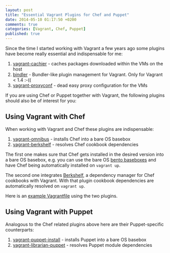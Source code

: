 ```yaml
---
layout: post
title: "Essential Vagrant Plugins for Chef and Puppet"
date: 2014-05-10 01:17:50 +0200
comments: true
categories: [Vagrant, Chef, Puppet]
published: true
---
```


Since the time I started working with Vagrant a few years ago some plugins have become really essential and indispensable for me:

1. [vagrant-cachier](https://github.com/fgrehm/vagrant-cachier) - caches packages downloaded within the VMs on the host
2. [bindler](https://github.com/fgrehm/bindler) - Bundler-like plugin management for Vagrant. Only for Vagrant < 1.4 :-((
3. [vagrant-proxyconf](https://tmatilai.github.io/vagrant-proxyconf/) - dead easy proxy configuration for the VMs

If you are using Chef or Puppet together with Vagrant, the following plugins should also be of interest for you:

<!-- more -->

## Using Vagrant with Chef

When working with Vagrant and Chef these plugins are indispensable:

1. [vagrant-omnibus](https://github.com/schisamo/vagrant-omnibus) - installs Chef into a bare OS basebox
2. [vagrant-berkshelf](https://github.com/berkshelf/vagrant-berkshelf) - resolves Chef cookbook dependencies

The first one makes sure that Chef gets installed in the desired version into a bare OS basebox, e.g. you can use the bare OS [bento baseboxes](https://github.com/opscode/bento) and have Chef being automatically installed on `vagrant up`.

The second one integrates [Berkshelf](http://berkshelf.com/), a dependency manager for Chef cookbooks with Vagrant. With that plugin  cookbook dependencies are automatically resolved on `vagrant up`.

Here is an [example Vagrantfile](https://github.com/tknerr/sample-application-cookbook/blob/master/Vagrantfile) using the two plugins.

## Using Vagrant with Puppet

Analogous to the Chef related plugins above here are their Puppet-specific counterparts:

1. [vagrant-puppet-install](https://github.com/mlazarov/vagrant-puppet-install) - installs Puppet into a bare OS basebox
2. [vagrant-librarian-puppet](https://github.com/mhahn/vagrant-librarian-puppet) - resolves Puppet module dependencies
